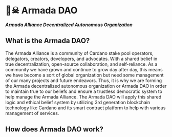 # 🏴☠ Armada DAO

_**Armada Alliance Decentralized Autonomous Organization**_

## What is the Armada DAO?

The Armada Alliance is a community of Cardano stake pool operators, delegators, creators, developers, and advocates. With a shared belief in true decentralization, open-source collaboration, and self-reliance. As a community we have grown and continue to grow day after day, this means we have become a sort of global organization but need some management of our many projects and future endeavors. Thus, it is why we are forming the Armada decentralized autonomous organization or Armada DAO in order to maintain true to our beliefs and ensure a trustless democratic system to help manage the Armada Alliance. The Armada DAO will apply this shared logic and ethical belief system by utilizing 3rd generation blockchain technology like Cardano and its smart contract platform to help with various management of services.

## How does Armada DAO work?


